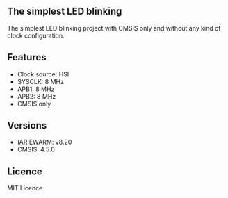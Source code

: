## The simplest LED blinking

The simplest LED blinking project with CMSIS only and without any kind
of clock configuration.

## Features
 - Clock source: HSI
 - SYSCLK: 8 MHz
 - APB1: 8 MHz
 - APB2: 8 MHz
 - CMSIS only

## Versions
  - IAR EWARM: v8.20
  - CMSIS: 4.5.0

## Licence
MIT Licence
